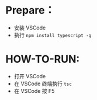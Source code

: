 # Prepare：

* 安装 VSCode
* 执行 ```npm install typescript -g```

# HOW-TO-RUN:


* 打开 VSCode
* 在 VSCode 终端执行 ```tsc```
* 在 VSCode 按 F5

